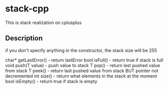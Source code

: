 # stack-cpp
This is stack realization on cplusplus

## Description
if you don't specify anything in the constructor, the stack size will be 255

char* getLastError() - return lastError
bool isFull() - return true if stack is full
void push(T value) - push value to stack
T pop() - return last pushed value from stack
T peek() - return last pushed value from stack BUT pointer not decremented
int size() - return what elements in the stack at the moment
bool isEmpty() - return true if stack is empty